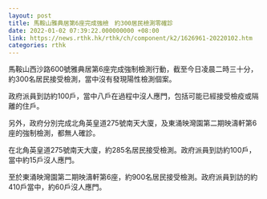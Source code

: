 ```yaml
---
layout: post
title: 馬鞍山雅典居第6座完成強檢　約300居民檢測零確診
date: 2022-01-02 07:39:22.000000000 +08:00
link: https://news.rthk.hk/rthk/ch/component/k2/1626961-20220102.htm
categories: rthk
---
```


馬鞍山西沙路600號雅典居第6座完成強制檢測行動，截至今日凌晨二時三十分，約300名居民接受檢測，當中沒有發現陽性檢測個案。

政府派員到訪約100戶，當中八戶在過程中沒人應門，包括可能已經接受檢疫或隔離的住戶。

另外，政府分別完成北角英皇道275號南天大廈，及東涌映灣園第二期映濤軒第6座的強制檢測，都無人確診。

在北角英皇道275號南天大廈，約285名居民接受檢測。政府派員到訪約100戶，當中約15戶沒人應門。

至於東涌映灣園第二期映濤軒第6座，約900名居民接受檢測。政府派員到訪的約410戶當中，約60戶沒人應門。
